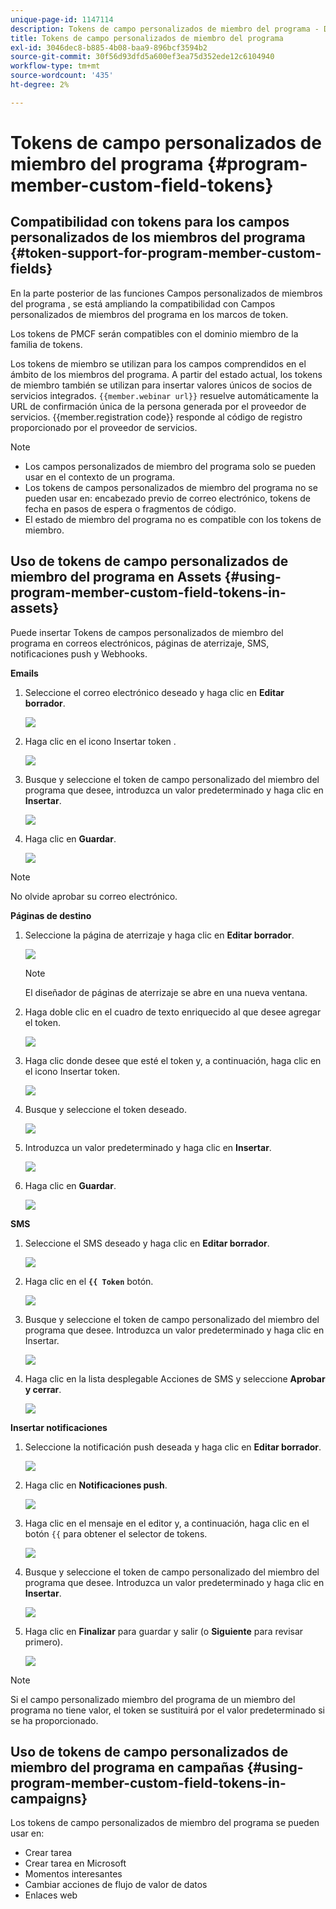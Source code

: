 ```yaml
---
unique-page-id: 1147114
description: Tokens de campo personalizados de miembro del programa - Documentos de Marketo - Documentación del producto
title: Tokens de campo personalizados de miembro del programa
exl-id: 3046dec8-b885-4b08-baa9-896bcf3594b2
source-git-commit: 30f56d93dfd5a600ef3ea75d352ede12c6104940
workflow-type: tm+mt
source-wordcount: '435'
ht-degree: 2%

---
```


# Tokens de campo personalizados de miembro del programa {#program-member-custom-field-tokens}

## Compatibilidad con tokens para los campos personalizados de los miembros del programa {#token-support-for-program-member-custom-fields}

En la parte posterior de las funciones Campos personalizados de miembros del programa , se está ampliando la compatibilidad con Campos personalizados de miembros del programa en los marcos de token.

Los tokens de PMCF serán compatibles con el dominio miembro de la familia de tokens.

Los tokens de miembro se utilizan para los campos comprendidos en el ámbito de los miembros del programa. A partir del estado actual, los tokens de miembro también se utilizan para insertar valores únicos de socios de servicios integrados. `{{member.webinar url}}` resuelve automáticamente la URL de confirmación única de la persona generada por el proveedor de servicios. {{member.registration code}} responde al código de registro proporcionado por el proveedor de servicios.

>[!NOTE]
>
>* Los campos personalizados de miembro del programa solo se pueden usar en el contexto de un programa.
>* Los tokens de campos personalizados de miembro del programa no se pueden usar en: encabezado previo de correo electrónico, tokens de fecha en pasos de espera o fragmentos de código.
>* El estado de miembro del programa no es compatible con los tokens de miembro.


## Uso de tokens de campo personalizados de miembro del programa en Assets {#using-program-member-custom-field-tokens-in-assets}

Puede insertar Tokens de campos personalizados de miembro del programa en correos electrónicos, páginas de aterrizaje, SMS, notificaciones push y Webhooks.

**Emails**

1. Seleccione el correo electrónico deseado y haga clic en **Editar borrador**.

   ![](assets/program-member-custom-field-tokens-1.png)

1. Haga clic en el icono Insertar token .

   ![](assets/program-member-custom-field-tokens-2.png)

1. Busque y seleccione el token de campo personalizado del miembro del programa que desee, introduzca un valor predeterminado y haga clic en **Insertar**.

   ![](assets/program-member-custom-field-tokens-3.png)

1. Haga clic en **Guardar**.

   ![](assets/program-member-custom-field-tokens-4.png)

>[!NOTE]
>
>No olvide aprobar su correo electrónico.

**Páginas de destino**

1. Seleccione la página de aterrizaje y haga clic en **Editar borrador**.

   ![](assets/program-member-custom-field-tokens-5.png)

   >[!NOTE]
   >
   >El diseñador de páginas de aterrizaje se abre en una nueva ventana.

1. Haga doble clic en el cuadro de texto enriquecido al que desee agregar el token.

   ![](assets/program-member-custom-field-tokens-6.png)

1. Haga clic donde desee que esté el token y, a continuación, haga clic en el icono Insertar token.

   ![](assets/program-member-custom-field-tokens-7.png)

1. Busque y seleccione el token deseado.

   ![](assets/program-member-custom-field-tokens-8.png)

1. Introduzca un valor predeterminado y haga clic en **Insertar**.

   ![](assets/program-member-custom-field-tokens-9.png)

1. Haga clic en **Guardar**.

   ![](assets/program-member-custom-field-tokens-10.png)

**SMS**

1. Seleccione el SMS deseado y haga clic en **Editar borrador**.

   ![](assets/program-member-custom-field-tokens-11.png)

1. Haga clic en el **`{{ Token`** botón.

   ![](assets/program-member-custom-field-tokens-12.png)

1. Busque y seleccione el token de campo personalizado del miembro del programa que desee. Introduzca un valor predeterminado y haga clic en Insertar.

   ![](assets/program-member-custom-field-tokens-13.png)

1. Haga clic en la lista desplegable Acciones de SMS y seleccione **Aprobar y cerrar**.

   ![](assets/program-member-custom-field-tokens-14.png)

**Insertar notificaciones**

1. Seleccione la notificación push deseada y haga clic en **Editar borrador**.

   ![](assets/program-member-custom-field-tokens-15.png)

1. Haga clic en **Notificaciones push**.

   ![](assets/program-member-custom-field-tokens-16.png)

1. Haga clic en el mensaje en el editor y, a continuación, haga clic en el botón `{{` para obtener el selector de tokens.

   ![](assets/program-member-custom-field-tokens-17.png)

1. Busque y seleccione el token de campo personalizado del miembro del programa que desee. Introduzca un valor predeterminado y haga clic en **Insertar**.

   ![](assets/program-member-custom-field-tokens-18.png)

1. Haga clic en **Finalizar** para guardar y salir (o **Siguiente** para revisar primero).

   ![](assets/program-member-custom-field-tokens-19.png)

>[!NOTE]
>
>Si el campo personalizado miembro del programa de un miembro del programa no tiene valor, el token se sustituirá por el valor predeterminado si se ha proporcionado.

## Uso de tokens de campo personalizados de miembro del programa en campañas {#using-program-member-custom-field-tokens-in-campaigns}

Los tokens de campo personalizados de miembro del programa se pueden usar en:

* Crear tarea
* Crear tarea en Microsoft
* Momentos interesantes
* Cambiar acciones de flujo de valor de datos
* Enlaces web
